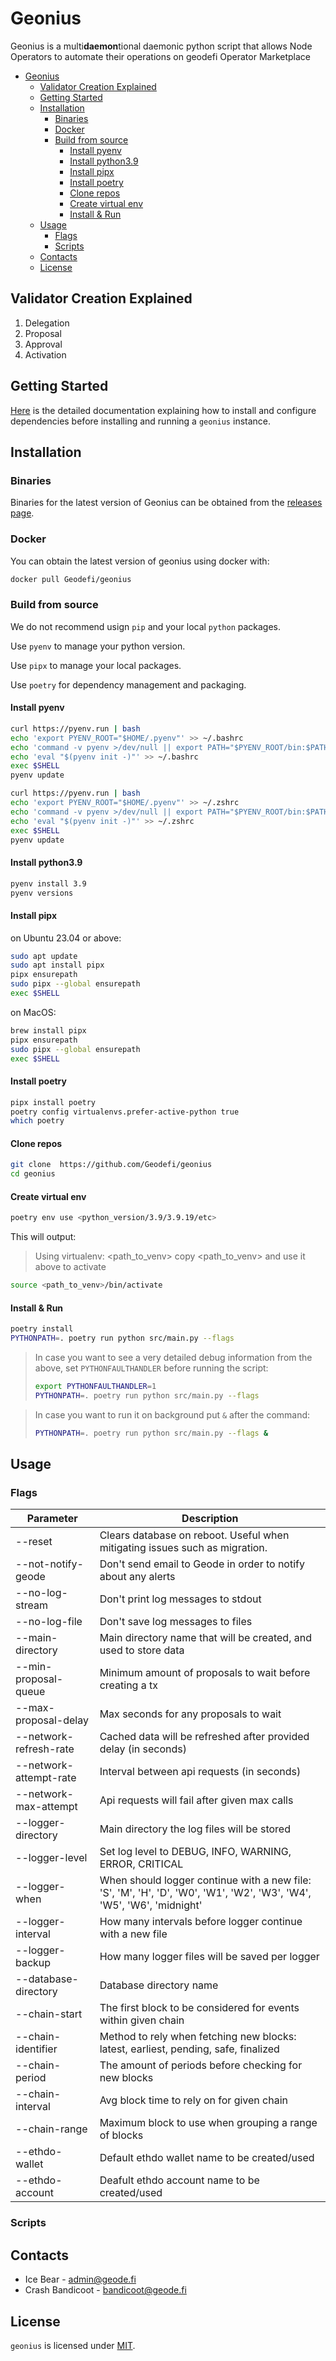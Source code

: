 # Geonius

Geonius is a multi**daemon**tional daemonic python script that allows Node Operators to automate their operations on geodefi Operator Marketplace

- [Geonius](#geonius)
  - [Validator Creation Explained](#validator-creation-explained)
  - [Getting Started](#getting-started)
  - [Installation](#installation)
    - [Binaries](#binaries)
    - [Docker](#docker)
    - [Build from source](#build-from-source)
      - [Install pyenv](#install-pyenv)
      - [Install python3.9](#install-python39)
      - [Install pipx](#install-pipx)
      - [Install poetry](#install-poetry)
      - [Clone repos](#clone-repos)
      - [Create virtual env](#create-virtual-env)
      - [Install \& Run](#install--run)
  - [Usage](#usage)
    - [Flags](#flags)
    - [Scripts](#scripts)
  - [Contacts](#contacts)
  - [License](#license)

## Validator Creation Explained

<!-- TODO -->

1. Delegation
2. Proposal
3. Approval
4. Activation

## Getting Started

[Here](./docs/getting_started.md) is the detailed documentation explaining how to install and configure dependencies before installing and running a `geonius` instance.

## Installation

### Binaries

Binaries for the latest version of Geonius can be obtained from the [releases page](https://github.com/Geodefi/geonius/releases).

### Docker

You can obtain the latest version of geonius using docker with:

```bash
docker pull Geodefi/geonius
```

### Build from source

We do not recommend usign `pip` and your local `python` packages.

Use `pyenv` to manage your python version.

Use `pipx` to manage your local packages.

Use `poetry` for dependency management and packaging.

#### Install pyenv

```bash
curl https://pyenv.run | bash
echo 'export PYENV_ROOT="$HOME/.pyenv"' >> ~/.bashrc
echo 'command -v pyenv >/dev/null || export PATH="$PYENV_ROOT/bin:$PATH"' >> ~/.bashrc
echo 'eval "$(pyenv init -)"' >> ~/.bashrc
exec $SHELL
pyenv update
```

```zsh
curl https://pyenv.run | bash
echo 'export PYENV_ROOT="$HOME/.pyenv"' >> ~/.zshrc
echo 'command -v pyenv >/dev/null || export PATH="$PYENV_ROOT/bin:$PATH"' >> ~/.zshrc
echo 'eval "$(pyenv init -)"' >> ~/.zshrc
exec $SHELL
pyenv update
```

#### Install python3.9

```bash
pyenv install 3.9
pyenv versions
```

#### Install pipx

on Ubuntu 23.04 or above:

```bash
sudo apt update
sudo apt install pipx
pipx ensurepath
sudo pipx --global ensurepath
exec $SHELL
```

on MacOS:

```bash
brew install pipx
pipx ensurepath
sudo pipx --global ensurepath
exec $SHELL
```

#### Install poetry

```bash
pipx install poetry
poetry config virtualenvs.prefer-active-python true
which poetry
```

#### Clone repos

```bash
git clone  https://github.com/Geodefi/geonius
cd geonius
```

#### Create virtual env

```bash
poetry env use <python_version/3.9/3.9.19/etc>
```

This will output:

> Using virtualenv: <path_to_venv>
> copy <path_to_venv> and use it above to activate

```bash
source <path_to_venv>/bin/activate
```

#### Install & Run

```bash
poetry install
PYTHONPATH=. poetry run python src/main.py --flags
```

> In case you want to see a very detailed debug information from the above, set `PYTHONFAULTHANDLER` before running the script:
>
> ```bash
> export PYTHONFAULTHANDLER=1
> PYTHONPATH=. poetry run python src/main.py --flags
> ```

> In case you want to run it on background put `&` after the command:
>
> ```bash
> PYTHONPATH=. poetry run python src/main.py --flags &
> ```

## Usage

<!-- TODO: add more information on usage -->

### Flags

| Parameter              | Description                                                                                                           |
| ---------------------- | --------------------------------------------------------------------------------------------------------------------- |
| --reset                | Clears database on reboot. Useful when mitigating issues such as migration.                                           |
| --not-notify-geode     | Don't send email to Geode in order to notify about any alerts                                                         |
| --no-log-stream        | Don't print log messages to stdout                                                                                    |
| --no-log-file          | Don't save log messages to files                                                                                      |
| --main-directory       | Main directory name that will be created, and used to store data                                                      |
| --min-proposal-queue   | Minimum amount of proposals to wait before creating a tx                                                              |
| --max-proposal-delay   | Max seconds for any proposals to wait                                                                                 |
| --network-refresh-rate | Cached data will be refreshed after provided delay (in seconds)                                                       |
| --network-attempt-rate | Interval between api requests (in seconds)                                                                            |
| --network-max-attempt  | Api requests will fail after given max calls                                                                          |
| --logger-directory     | Main directory the log files will be stored                                                                           |
| --logger-level         | Set log level to DEBUG, INFO, WARNING, ERROR, CRITICAL                                                                |
| --logger-when          | When should logger continue with a new file: 'S', 'M', 'H', 'D', 'W0', 'W1', 'W2', 'W3', 'W4', 'W5', 'W6', 'midnight' |
| --logger-interval      | How many intervals before logger continue with a new file                                                             |
| --logger-backup        | How many logger files will be saved per logger                                                                        |
| --database-directory   | Database directory name                                                                                               |
| --chain-start          | The first block to be considered for events within given chain                                                        |
| --chain-identifier     | Method to rely when fetching new blocks: latest, earliest, pending, safe, finalized                                   |
| --chain-period         | The amount of periods before checking for new blocks                                                                  |
| --chain-interval       | Avg block time to rely on for given chain                                                                             |
| --chain-range          | Maximum block to use when grouping a range of blocks                                                                  |
| --ethdo-wallet         | Default ethdo wallet name to be created/used                                                                          |
| --ethdo-account        | Deafult ethdo account name to be created/used                                                                         |

### Scripts

<!-- TODO: add more information on additional scripts when coded -->

## Contacts

- Ice Bear - <admin@geode.fi>
- Crash Bandicoot - <bandicoot@geode.fi>

## License

`geonius` is licensed under [MIT](./LICENSE).

